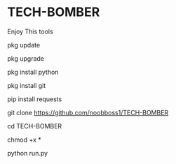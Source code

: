 # TECH-BOMBER
Enjoy This tools 


pkg update 

pkg upgrade 

pkg install python 

pkg install git

pip install requests


git clone https://github.com/noobboss1/TECH-BOMBER

cd TECH-BOMBER

chmod +x *

python run.py


